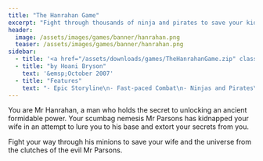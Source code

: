 ```yaml
---
title: "The Hanrahan Game"
excerpt: "Fight through thousands of ninja and pirates to save your kidnapped lover."
header:
  image: /assets/images/games/banner/hanrahan.png
  teaser: /assets/images/games/banner/hanrahan.png
sidebar:
  - title: '<a href="/assets/downloads/games/TheHanrahanGame.zip" class="btn btn--primary">Download <i class="fab fa-fw fa-windows" aria-hidden="true"></i></a>'
  - title: "by Hoani Bryson"
    text: '&emsp;October 2007'
  - title: "Features"
    text: "- Epic Storyline\n- Fast-paced Combat\n- Ninjas and Pirates\n- 9 In-game Bosses\n- 7 Terrains\n- 10 Pickups\n- Unlockables"
---
```


You are Mr Hanrahan, a man who holds the secret to unlocking an ancient formidable power. Your scumbag nemesis Mr Parsons has kidnapped your wife in an attempt to lure you to his base and extort your secrets from you.

Fight your way through his minions to save your wife and the universe from the clutches of the evil Mr Parsons.



